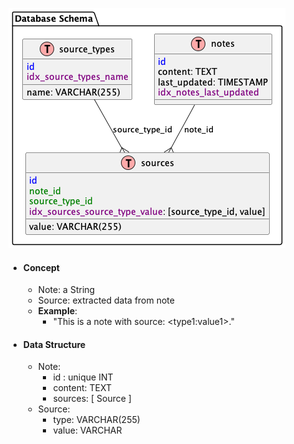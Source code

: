 ![Database Schema](https://github.com/monki1/mycelium-note/blob/a5848efe145306a818e66aa96465ecfcb7c98074/docs/ERD.png)

- #### Concept
  - Note: a String
  - Source: extracted data from note
  - __Example__:
    - "This is a note with source: \<type1:value1>."

- #### Data Structure
  - Note: 
    - id : unique INT
    - content: TEXT
    - sources: \[ Source ]
  - Source: 
    - type: VARCHAR(255)
    - value: VARCHAR


